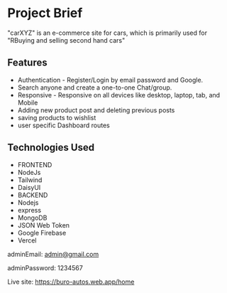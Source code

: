 # Project Brief
"carXYZ" is an e-commerce site for cars, which is primarily used for "RBuying and selling second hand cars"

## Features
-  Authentication - Register/Login by email password and Google. 
- Search anyone and create a one-to-one Chat/group.
- Responsive - Responsive on all devices like desktop, laptop, tab, and Mobile
- Adding new product post and deleting previous posts
- saving products to wishlist
- user specific Dashboard routes

## Technologies Used
- FRONTEND
- NodeJs
- Tailwind
- DaisyUI
- BACKEND
- Nodejs
- express
- MongoDB
- JSON Web Token
- Google Firebase
- Vercel

adminEmail: admin@gmail.com

adminPassword: 1234567

Live site: https://buro-autos.web.app/home

